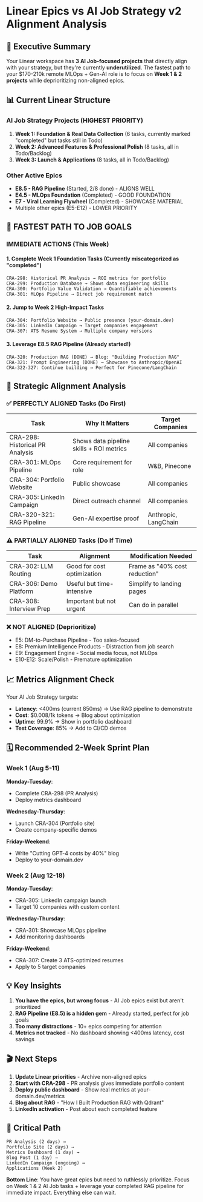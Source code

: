 # Linear Epics vs AI Job Strategy v2 Alignment Analysis

## 🎯 Executive Summary

Your Linear workspace has **3 AI Job-focused projects** that directly align with your strategy, but they're currently **underutilized**. The fastest path to your $170-210k remote MLOps + Gen-AI role is to focus on **Week 1 & 2 projects** while deprioritizing non-aligned epics.

## 📊 Current Linear Structure

### AI Job Strategy Projects (HIGHEST PRIORITY)
1. **Week 1: Foundation & Real Data Collection** (6 tasks, currently marked "completed" but tasks still in Todo)
2. **Week 2: Advanced Features & Professional Polish** (8 tasks, all in Todo/Backlog)
3. **Week 3: Launch & Applications** (8 tasks, all in Todo/Backlog)

### Other Active Epics
- **E8.5 - RAG Pipeline** (Started, 2/8 done) - ALIGNS WELL
- **E4.5 - MLOps Foundation** (Completed) - GOOD FOUNDATION
- **E7 - Viral Learning Flywheel** (Completed) - SHOWCASE MATERIAL
- Multiple other epics (E5-E12) - LOWER PRIORITY

## 🚀 FASTEST PATH TO JOB GOALS

### IMMEDIATE ACTIONS (This Week)

#### 1. **Complete Week 1 Foundation Tasks** (Currently miscategorized as "completed")
```
CRA-298: Historical PR Analysis → ROI metrics for portfolio
CRA-299: Production Database → Shows data engineering skills
CRA-300: Portfolio Value Validation → Quantifiable achievements
CRA-301: MLOps Pipeline → Direct job requirement match
```

#### 2. **Jump to Week 2 High-Impact Tasks**
```
CRA-304: Portfolio Website → Public presence (your-domain.dev)
CRA-305: LinkedIn Campaign → Target companies engagement
CRA-307: ATS Resume System → Multiple company versions
```

#### 3. **Leverage E8.5 RAG Pipeline** (Already started!)
```
CRA-320: Production RAG (DONE) → Blog: "Building Production RAG"
CRA-321: Prompt Engineering (DONE) → Showcase to Anthropic/OpenAI
CRA-322-327: Continue building → Perfect for Pinecone/LangChain
```

## 🎯 Strategic Alignment Analysis

### ✅ PERFECTLY ALIGNED Tasks (Do First)

| Task | Why It Matters | Target Companies |
|------|----------------|------------------|
| CRA-298: Historical PR Analysis | Shows data pipeline skills + ROI metrics | All companies |
| CRA-301: MLOps Pipeline | Core requirement for role | W&B, Pinecone |
| CRA-304: Portfolio Website | Public showcase | All companies |
| CRA-305: LinkedIn Campaign | Direct outreach channel | All companies |
| CRA-320-321: RAG Pipeline | Gen-AI expertise proof | Anthropic, LangChain |

### ⚠️ PARTIALLY ALIGNED Tasks (Do If Time)

| Task | Alignment | Modification Needed |
|------|-----------|-------------------|
| CRA-302: LLM Routing | Good for cost optimization | Frame as "40% cost reduction" |
| CRA-306: Demo Platform | Useful but time-intensive | Simplify to landing pages |
| CRA-308: Interview Prep | Important but not urgent | Can do in parallel |

### ❌ NOT ALIGNED (Deprioritize)

- E5: DM-to-Purchase Pipeline - Too sales-focused
- E8: Premium Intelligence Products - Distraction from job search
- E9: Engagement Engine - Social media focus, not MLOps
- E10-E12: Scale/Polish - Premature optimization

## 📈 Metrics Alignment Check

Your AI Job Strategy targets:
- **Latency**: <400ms (current 850ms) → Use RAG pipeline to demonstrate
- **Cost**: $0.008/1k tokens → Blog about optimization
- **Uptime**: 99.9% → Show in portfolio dashboard
- **Test Coverage**: 85% → Add to CI/CD demos

## 🗓️ Recommended 2-Week Sprint Plan

### Week 1 (Aug 5-11)
**Monday-Tuesday**: 
- Complete CRA-298 (PR Analysis) 
- Deploy metrics dashboard

**Wednesday-Thursday**:
- Launch CRA-304 (Portfolio site)
- Create company-specific demos

**Friday-Weekend**:
- Write "Cutting GPT-4 costs by 40%" blog
- Deploy to your-domain.dev

### Week 2 (Aug 12-18)
**Monday-Tuesday**:
- CRA-305: LinkedIn campaign launch
- Target 10 companies with custom content

**Wednesday-Thursday**:
- CRA-301: Showcase MLOps pipeline
- Add monitoring dashboards

**Friday-Weekend**:
- CRA-307: Create 3 ATS-optimized resumes
- Apply to 5 target companies

## 💡 Key Insights

1. **You have the epics, but wrong focus** - AI Job epics exist but aren't prioritized
2. **RAG Pipeline (E8.5) is a hidden gem** - Already started, perfect for job goals
3. **Too many distractions** - 10+ epics competing for attention
4. **Metrics not tracked** - No dashboard showing <400ms latency, cost savings

## 🎬 Next Steps

1. **Update Linear priorities** - Archive non-aligned epics
2. **Start with CRA-298** - PR analysis gives immediate portfolio content
3. **Deploy public dashboard** - Show real metrics at your-domain.dev/metrics
4. **Blog about RAG** - "How I Built Production RAG with Qdrant"
5. **LinkedIn activation** - Post about each completed feature

## 🚨 Critical Path

```
PR Analysis (2 days) → 
Portfolio Site (2 days) → 
Metrics Dashboard (1 day) → 
Blog Post (1 day) → 
LinkedIn Campaign (ongoing) → 
Applications (Week 2)
```

**Bottom Line**: You have great epics but need to ruthlessly prioritize. Focus on Week 1 & 2 AI Job tasks + leverage your completed RAG pipeline for immediate impact. Everything else can wait.